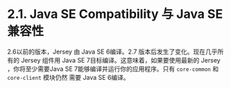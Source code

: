 2.1. Java SE Compatibility 与 Java SE 兼容性
========================

2.6以前的版本，Jersey 由 Java SE 6编译。2.7 版本后发生了变化。现在几乎所有的 Jersey 组件用 Java SE 7目标编译。这意味着，如果要使用最新的 Jersey ，你将至少需要Java SE 7能够编译并运行你的应用程序。只有 `core-common` 和 `core-client` 模块仍然 需要 Java SE 6编译。

